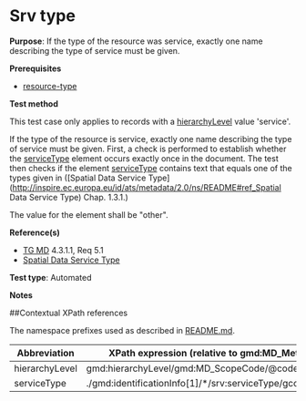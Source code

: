 # Srv type

**Purpose**: If the type of the resource was service, exactly one name describing the type of service must be given.

**Prerequisites**

* [resource-type](http://inspire.ec.europa.eu/id/ats/metadata/2.0/sds/resource-type)

**Test method**

This test case only applies to records with a [hierarchyLevel](#hierarchyLevel) value 'service'.

If the type of the resource is service, exactly one name describing the type of service must be given.
First, a check is performed to establish whether the [serviceType](#serviceType) element occurs exactly once in the document. The test then checks if the element [serviceType](#serviceType) contains text that equals one of
the types given in ([Spatial Data Service Type](http://inspire.ec.europa.eu/id/ats/metadata/2.0/ns/README#ref_Spatial Data Service Type) Chap. 1.3.1.)

The value for the element shall be "other".

**Reference(s)**

* [TG MD](http://inspire.ec.europa.eu/id/ats/metadata/2.0/sds-invocable/README#ref_TG_MD) 4.3.1.1, Req 5.1
* [Spatial Data Service Type](http://inspire.ec.europa.eu/metadata-codelist/SpatialDataServiceType/SpatialDataServiceType.es.xml)

**Test type**: Automated

**Notes**

##Contextual XPath references

The namespace prefixes used as described in [README.md](http://inspire.ec.europa.eu/id/ats/metadata/2.0/sds-invocable/README#namespaces).

Abbreviation                                   |  XPath expression (relative to gmd:MD_Metadata)
-----------------------------------------------| -------------------------------------------------------------------------
<a name="hierarchyLevel"></a> hierarchyLevel | gmd:hierarchyLevel/gmd:MD_ScopeCode/@codeListValue
serviceType <a name="serviceType"></a>   | ./gmd:identificationInfo[1]/\*/srv:serviceType/gco:LocalName
